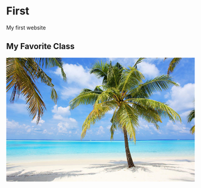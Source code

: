 # First
My first website

## My Favorite Class
![alt text](palm-trees-on-the-tropical-beach-of-skynesher.jpg)
